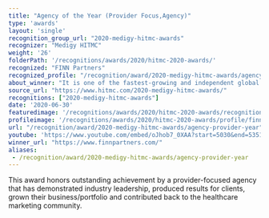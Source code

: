```yaml
---
title: "Agency of the Year (Provider Focus,Agency)"
type: 'awards'
layout: 'single'
recognition_group_url: "2020-medigy-hitmc-awards"
recognizer: "Medigy HITMC"
weight: '26'
folderPath: '/recognitions/awards/2020/hitmc-2020-awards/'
recognized: "FINN Partners"
recognized_profile: "/recognition/award/2020-medigy-hitmc-awards/agency-provider-year"
about_winner: "It is one of the fastest-growing and independent global marketing communications firms in the world. With the help of its unique culture and diverse talents, the company has spent years integrating and collaborating best-in-class agencies and resources to show up differently for clients."
source_url: "https://www.hitmc.com/2020-medigy-hitmc-awards/"
recognitions: ["2020-medigy-hitmc-awards"]
date: '2020-06-30'
featuredimage: '/recognitions/awards/2020/hitmc-2020-awards/recognition/finn-partners-hitmc-2020-agency-of-the-year.jpg'
profileimage: '/recognitions/awards/2020/hitmc-2020-awards/profile/finn-partners.jpg'
url: "/recognition/award/2020-medigy-hitmc-awards/agency-provider-year"
youtube: 'https://www.youtube.com/embed/oJhob7_0XAA?start=5030&end=5351'
winner_url: "https://www.finnpartners.com/"
aliases:
 - /recognition/award/2020-medigy-hitmc-awards/agency-provider-year
---
```


This award honors outstanding achievement by a provider-focused agency that has demonstrated industry leadership, produced results for clients, grown their business/portfolio and contributed back to the healthcare marketing community.